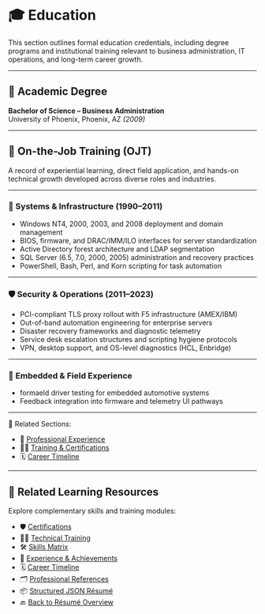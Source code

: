 # 🎓 Education

This section outlines formal education credentials, including degree programs and institutional training relevant to business administration, IT operations, and long-term career growth.

---

## 📘 Academic Degree

**Bachelor of Science – Business Administration**  
University of Phoenix, Phoenix, AZ *(2009)*

---

## 🧪 On-the-Job Training (OJT)

A record of experiential learning, direct field application, and hands-on technical growth developed across diverse roles and industries.

---

### 🔧 Systems & Infrastructure (1990–2011)
- Windows NT4, 2000, 2003, and 2008 deployment and domain management  
- BIOS, firmware, and DRAC/IMM/ILO interfaces for server standardization  
- Active Directory forest architecture and LDAP segmentation  
- SQL Server (6.5, 7.0, 2000, 2005) administration and recovery practices  
- PowerShell, Bash, Perl, and Korn scripting for task automation

---

### 🛡️ Security & Operations (2011–2023)
- PCI-compliant TLS proxy rollout with F5 infrastructure (AMEX/IBM)  
- Out-of-band automation engineering for enterprise servers  
- Disaster recovery frameworks and diagnostic telemetry  
- Service desk escalation structures and scripting hygiene protocols  
- VPN, desktop support, and OS-level diagnostics (HCL, Enbridge)

---

### 🚗 Embedded & Field Experience
- formaeld driver testing for embedded automotive systems  
- Feedback integration into firmware and telemetry UI pathways

---

🔗 Related Sections:  
- 💼 [Professional Experience](experience.md)  
- 🧑‍💻 [Training & Certifications](training.md)  
- 🗓️ [Career Timeline](timeline.md)


---
## 🧠 Related Learning Resources

Explore complementary skills and training modules:

- 🛡️ [Certifications](training.md#certifications)
- 🧑‍💻 [Technical Training](training.md)
- 🛠️ [Skills Matrix](skills.md)
- 💼 [Experience & Achievements](experience.md)
- 🗓️ [Career Timeline](timeline.md)
- 🗂️ [Professional References](references.md)
- 📦 [Structured JSON Résumé](resume.json)
- 🔙 [Back to Résumé Overview](README.md)
